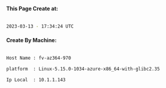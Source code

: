 
   
#### This Page Create at:

```bash

2023-03-13 - 17:34:24 UTC

```

#### Create By Machine:

```bash

Host Name : fv-az364-970

platform  : Linux-5.15.0-1034-azure-x86_64-with-glibc2.35

Ip Local  : 10.1.1.143

```

